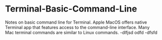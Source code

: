 # Terminal-Basic-Command-Line
Notes on basic command line for Terminal. 
Apple MacOS offers native Terminal app that features access to the command-line interface. Many Mac terminal commands are similar to Linux commands. 
-dlfjsd
odfd
-dfsfd
